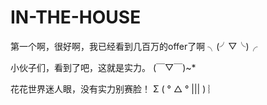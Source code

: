 # IN-THE-HOUSE
第一个啊，很好啊，我已经看到几百万的offer了啊 ╮(╯▽╰)╭

小伙子们，看到了吧，这就是实力。
(￣▽￣)~*

花花世界迷人眼，没有实力别赛脸！
Σ ( ° △ ° ||| ) ︴